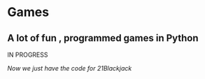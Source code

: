# Games
A lot of fun , programmed games in Python
---
IN PROGRESS

*Now we just have the code for  21Blackjack*